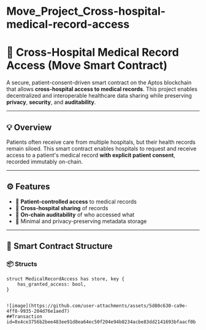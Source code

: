 ﻿# Move_Project_Cross-hospital-medical-record-access
# 🏥 Cross-Hospital Medical Record Access (Move Smart Contract)

A secure, patient-consent-driven smart contract on the Aptos blockchain that allows **cross-hospital access to medical records**. This project enables decentralized and interoperable healthcare data sharing while preserving **privacy**, **security**, and **auditability**.

---

## 💡 Overview

Patients often receive care from multiple hospitals, but their health records remain siloed. This smart contract enables hospitals to request and receive access to a patient's medical record **with explicit patient consent**, recorded immutably on-chain.

---

## ⚙️ Features

- 🔐 **Patient-controlled access** to medical records
- 🏥 **Cross-hospital sharing** of records
- 📜 **On-chain auditability** of who accessed what
- 🧾 Minimal and privacy-preserving metadata storage

---

## 🧱 Smart Contract Structure

### 📦 Structs

```move
struct MedicalRecordAccess has store, key {
    has_granted_access: bool,
}


![image](https://github.com/user-attachments/assets/5d80c630-ca9e-4ff8-9935-204d76e1aed7)
##Transaction id=0x4ce3756b2bee483ee91d8ea64ec50f204e94b0234acbe83dd2141693bfaacf0b
